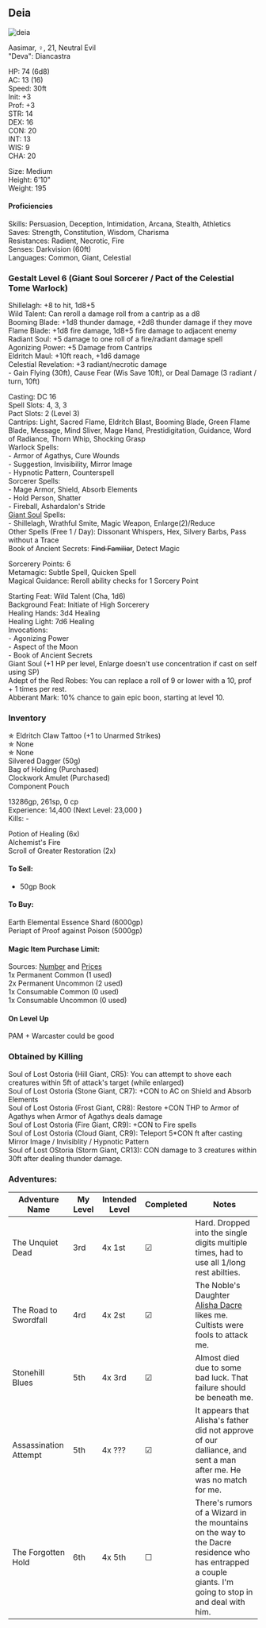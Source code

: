 ## Deia
![deia](https://user-images.githubusercontent.com/57691070/174911183-2a3b05d8-6423-4caf-b3ac-a2b0a3b90a2c.png)

Aasimar, ♀, 21, Neutral Evil \
"Deva": Diancastra 

HP: 74 (6d8) \
AC: 13 (16) \
Speed: 30ft \
Init: +3 \
Prof: +3 \
STR: 14 \
DEX: 16 \
CON: 20 \
INT: 13 \
WIS: 9 \
CHA: 20

Size: Medium \
Height: 6'10" \
Weight: 195 

#### Proficiencies
Skills: Persuasion, Deception, Intimidation, Arcana, Stealth, Athletics \
Saves: Strength, Constitution, Wisdom, Charisma \
Resistances: Radient, Necrotic, Fire \
Senses: Darkvision (60ft) \
Languages: Common, Giant, Celestial 

### Gestalt Level 6 (Giant Soul Sorcerer / Pact of the Celestial Tome Warlock) 

Shillelagh: +8 to hit, 1d8+5 \
Wild Talent: Can reroll a damage roll from a cantrip as a d8 \
Booming Blade: +1d8 thunder damage, +2d8 thunder damage if they move \
Flame Blade: +1d8 fire damage, 1d8+5 fire damage to adjacent enemy \
Radiant Soul: +5 damage to one roll of a fire/radiant damage spell \
Agonizing Power: +5 Damage from Cantrips \
Eldritch Maul: +10ft reach, +1d6 damage \
Celestial Revelation: +3 radiant/necrotic damage \
\- Gain Flying (30ft), Cause Fear (Wis Save 10ft), or Deal Damage (3 radiant / turn, 10ft)

Casting: DC 16 \
Spell Slots: 4, 3, 3 \
Pact Slots: 2 (Level 3) \
Cantrips: Light, Sacred Flame, Eldritch Blast, Booming Blade, Green Flame Blade, Message, Mind Sliver, Mage Hand, Prestidigitation, Guidance, Word of Radiance, Thorn Whip, Shocking Grasp \
Warlock Spells: \
\- Armor of Agathys, Cure Wounds \
\- Suggestion, Invisibility, Mirror Image \
\- Hypnotic Pattern, Counterspell	\
Sorcerer Spells: \
\- Mage Armor, Shield, Absorb Elements \
\- Hold Person, Shatter \
\- Fireball, Ashardalon's Stride	\
[Giant Soul](https://homebrewery.naturalcrit.com/share/HytFzPl9N) Spells: \
\- Shillelagh, Wrathful Smite, Magic Weapon, Enlarge(2)/Reduce \
Other Spells (Free 1 / Day): Dissonant Whispers, Hex, Silvery Barbs, Pass without a Trace \
Book of Ancient Secrets: ~~Find Familiar~~, Detect Magic

Sorcerery Points: 6 \
Metamagic: Subtle Spell, Quicken Spell \
Magical Guidance: Reroll ability checks for 1 Sorcery Point

Starting Feat: Wild Talent (Cha, 1d6) \
Background Feat: Initiate of High Sorcerery \
Healing Hands: 3d4 Healing \
Healing Light: 7d6 Healing \
Invocations: \
\- Agonizing Power \
\- Aspect of the Moon \
\- Book of Ancient Secrets \
Giant Soul (+1 HP per level, Enlarge doesn't use concentration if cast on self using SP) \
Adept of the Red Robes: You can replace a roll of 9 or lower with a 10, prof + 1 times per rest. \
Abberant Mark: 10% chance to gain epic boon, starting at level 10. 


### Inventory
✯ Eldritch Claw Tattoo (+1 to Unarmed Strikes) \
✯ None \
✯ None \
Silvered Dagger (50g) \
Bag of Holding (Purchased) \
Clockwork Amulet (Purchased) \
Component Pouch

13286gp, 261sp, 0 cp \
Experience: 14,400  (Next Level: 23,000	) \
Kills: -

Potion of Healing (6x) \
Alchemist's Fire \
Scroll of Greater Restoration (2x)

#### To Sell: 
- 50gp Book

#### To Buy:
Earth Elemental Essence Shard (6000gp) \
Periapt of Proof against Poison (5000gp) 

#### Magic Item Purchase Limit: 
Sources: [Number](https://rpg.stackexchange.com/questions/89814/how-rare-are-magic-items-and-how-many-should-i-be-handing-out) and [Prices](https://drive.google.com/file/d/0B8XAiXpOfz9cMWt1RTBicmpmUDg/view?resourcekey=0-ceHUken0_UhQ3Apa6g4SJA) \
1x Permanent Common (1 used) \
2x Permanent Uncommon (2 used) \
1x Consumable Common (0 used) \
1x Consumable Uncommon (0 used)

#### On Level Up
PAM + Warcaster could be good 

### Obtained by Killing
Soul of Lost Ostoria (Hill Giant, CR5): You can attempt to shove each creatures within 5ft of attack's target (while enlarged) \
Soul of Lost Ostoria (Stone Giant, CR7): +CON to AC on Shield and Absorb Elements \
Soul of Lost Ostoria (Frost Giant, CR8): Restore +CON THP to Armor of Agathys when Armor of Agathys deals damage \
Soul of Lost Ostoria (Fire Giant, CR9): +CON to Fire spells \
Soul of Lost Ostoria (Cloud Giant, CR9): Teleport 5\*CON ft after casting Mirror Image / Invisiblity / Hypnotic Pattern \
Soul of Lost OStoria (Storm Giant, CR13): CON damage to 3 creatures within 30ft after dealing thunder damage.

### Adventures:
| Adventure Name           | My Level | Intended Level | Completed | Notes |
| ------------------------ | -------- | -------------- | --------- | --------- |
| The Unquiet Dead         | 3rd      | 4x 1st         | ☑ | Hard. Dropped into the single digits multiple times, had to use all 1/long rest abilties. |
| The Road to Swordfall    | 4rd      | 4x 2st         | ☑ | The Noble's Daughter [Alisha Dacre](https://i.imgur.com/9ezwZkL.jpg) likes me. Cultists were fools to attack me. |
| Stonehill Blues          | 5th      | 4x 3rd         | ☑ | Almost died due to some bad luck. That failure should be beneath me. |
| Assassination Attempt          | 5th      | 4x ???         | ☑ | It appears that Alisha's father did not approve of our dalliance, and sent a man after me. He was no match for me. |
| The Forgotten Hold          | 6th      | 4x 5th         | ☐ | There's rumors of a Wizard in the mountains on the way to the Dacre residence who has entrapped a couple giants. I'm going to stop in and deal with him.  |


